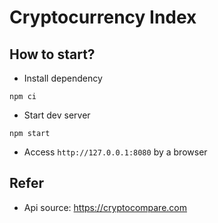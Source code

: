 # Cryptocurrency Index

## How to start?

- Install dependency

```
npm ci
```

- Start dev server

```
npm start
```

- Access `http://127.0.0.1:8080` by a browser

## Refer

- Api source: https://cryptocompare.com
